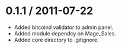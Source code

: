 
0.1.1 / 2011-07-22 
==================

  * Added bitcoind validator to admin panel.
  * Added module dependcy on Mage_Sales.
  * Added core directory to .gitignore.

